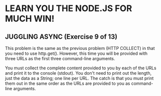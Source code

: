 # LEARN YOU THE NODE.JS FOR MUCH WIN!

## JUGGLING ASYNC (Exercise 9 of 13)

This problem is the same as the previous problem (HTTP COLLECT) in that
you need to use http.get(). However, this time you will be provided with
three URLs as the first three command-line arguments.

You must collect the complete content provided to you by each of the URLs
and print it to the console (stdout). You don't need to print out the
length, just the data as a String; one line per URL. The catch is that you
must print them out in the same order as the URLs are provided to you as
command-line arguments.